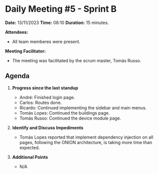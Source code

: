# Daily Meeting #5 - Sprint B

**Date:** 13/11/2023
**Time:** 08:10
**Duration:** 15 minutes.

**Attendees:**  
- All team memberes were present.

**Meeting Facilitator:**  
- The meeting was facilitated by the scrum master, Tomás Russo.

## Agenda

1. **Progress since the last standup**
   - André: Finished login page.
   - Carlos: Routes done.
   - Ricardo: Continued implementing the sidebar and main menus.
   - Tomás Lopes: Continued the buildings page.
   - Tomás Russo: Continued the device module page.

2. **Identify and Discuss Impediments**
   - Tomás Lopes reported that implement dependency injection on all pages, following the ONION architecture, is taking more time than expected.
   
3. **Additional Points**
   - N/A
